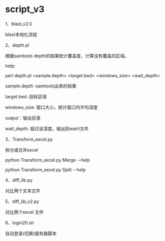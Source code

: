 # script_v3
1、blast_v2.0

blast本地化流程

2、depth.pl

根据samtools depth的结果统计覆盖度，计算没有覆盖的区域。

help:

  perl depth.pl <sample.depth> <target.bed> <windows_size> <output> <wait_depth>
  
  sample.depth :samtools出来的结果
  
  target.bed :目标区域
  
  windows_size: 窗口大小，统计窗口内平均深度
  
  output：输出目录
  
  wait_depth:  超过该深度，输出到wairt文件

3、Transform_excel.py

拆分或合并excel

  python  Transform_excel.py  Merge --help
  
  python  Transform_excel.py  Split --help

4、diff_lib.py

对比两个文本文件

5、diff_lib_v2.py

对比两个excel 文件

6、login20.sh

自动登录(切换)服务器脚本

